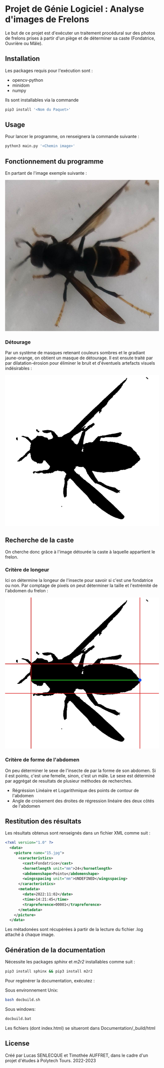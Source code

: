 # Projet de Génie Logiciel : Analyse d'images de Frelons

Le but de ce projet est d'exécuter un traitement procédural sur des photos de frelons prises à partir d'un piège et de déterminer sa caste (Fondatrice, Ouvrière ou Mâle).

## Installation

Les packages requis pour l'exécution sont :

- opencv-python
- minidom
- numpy

Ils sont installables via la commande


```bash
pip3 install '<Nom du Paquet>'
```

## Usage

Pour lancer le programme, on renseignera la commande suivante :

```bash
python3 main.py '<Chemin image>'
```

## Fonctionnement du programme

En partant de l'image exemple suivante :

![Photo prise par le piège](Footage/Exemples/15.jpg "Photo du frelon piégé")
### Détourage

Par un système de masques retenant couleurs sombres et le gradiant jaune-orange, on obtient un masque de détourage. Il est ensute traité par par dilatation-érosion pour éliminer le bruit et d'éventuels artefacts visuels indésirables :

![Masque de détourage](Footage/Exemples/15_cutout_smooth.jpg "Masque binaire de détourage")

## Recherche de la caste

On cherche donc grâce à l'image détourée la caste à laquelle appartient le frelon.

### Critère de longeur

Ici on détermine la longeur de l'insecte pour savoir si c'est une fondatrice ou non. Par comptage de pixels on peut déterminer la taille et l'extrémité de l'abdomen du frelon :

![Resultats de la recherche de la longueur](Footage/Exemples/15_length.jpg "Figure de résulats de la recherche de la longueur")

### Critère de forme de l'abdomen

On peu déterminer le sexe de l'insecte de par la forme de son abdomen. Si il est pointu, c'est une femelle, sinon, c'est un mâle.
Le sexe est déterminé par aggrégat de resultats de plusieur méthodes de recherches.

- Régréssion Linéaire et Logarithmique des points de contour de l'abdomen
- Angle de croisement des droites de régression linéaire des deux côtés de l'abdomen

## Restitution des résultats

Les résultats obtenus sont renseignés dans un fichier XML comme suit :

```xml
<?xml version="1.0" ?>
  <data>
    <picture name="15.jpg">
      <caracteristics>
        <cast>Fondatrice</cast>
        <hornetlength unit="mm">24</hornetlength>
        <abdomenshape>Pointu</abdomenshape>
        <wingsspacing unit="mm">UNDEFINED</wingsspacing>
      </caracteristics>
      <metadata>
        <date>2022:11:02</date>
        <time>14:21:45</time>
        <trapreference>00001</trapreference>
      </metadata>
    </picture>
  </data>
```
Les métadonées sont récupérées à partir de la lecture du fichier .log attaché à chaque image.

## Génération de la documentation

Nécessite les packages *sphinx* et *m2r2* installables comme suit :

```bash
pip3 install sphinx && pip3 install m2r2
```

Pour regénérer la documentation, exécutez :

Sous environnement Unix:
```bash
bash docbuild.sh
```

Sous windows:
```bash
docbuild.bat
```

Les fichiers (dont index.html) se situeront dans Documentation/_build/html

## License

Créé par Lucas SENLECQUE et Timothée AUFFRET, dans le cadre d'un projet d'études à Polytech Tours.
2022-2023